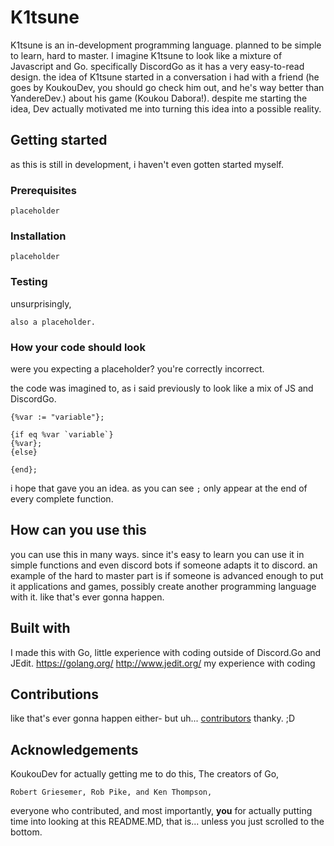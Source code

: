 # K1tsune

K1tsune is an in-development programming language. planned to be simple to learn, hard to master. I imagine K1tsune to look like a mixture of Javascript and Go. specifically DiscordGo as it has a very easy-to-read design. the idea of K1tsune started in a conversation i had with a friend (he goes by KoukouDev, you should go check him out, and he's way better than YandereDev.) about his game (Koukou Dabora!). despite me starting the idea, Dev actually motivated me into turning this idea into a possible reality.


## Getting started

as this is still in development, i haven't even gotten started myself.

### Prerequisites

```
placeholder
```

### Installation

```
placeholder
```

### Testing

unsurprisingly, 

```
also a placeholder.
```

### How your code should look

were you expecting a placeholder?
you're correctly incorrect.

the code was imagined to, as i said previously to look like a mix of JS and DiscordGo.
```
{%var := "variable"};

{if eq %var `variable`}
{%var};
{else}

{end};
```
i hope that gave you an idea. as you can see `;` only appear at the end of every complete function.

## How can you use this

you can use this in many ways. since it's easy to learn you can use it in simple functions and even discord bots if someone adapts it to discord. an example of the hard to master part is if someone is advanced enough to put it applications and games, possibly create another programming language with it.
like that's ever gonna happen.

## Built with
I made this with Go, little experience with coding outside of Discord.Go and JEdit.
https://golang.org/
http://www.jedit.org/
my experience with coding

## Contributions

like that's ever gonna happen either- but uh...
[contributors](https://github.com/KyroIsSuzu/K1tsune/contributors) 
thanky. ;D

## Acknowledgements

KoukouDev for actually getting me to do this,
The creators of Go,
```
Robert Griesemer, Rob Pike, and Ken Thompson,
```
everyone who contributed,
and most importantly,
**you** for actually putting time into looking at this README.MD, that is...
unless you just scrolled to the bottom.
